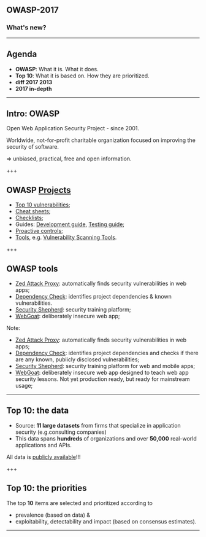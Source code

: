 ## OWASP-2017
### What's new?

---

## Agenda

* **OWASP**: What it is. What it does.  
* **Top 10**:  What it is based on. How they are prioritized.  
* **diff 2017 2013**   
* **2017 in-depth**

---

## Intro: OWASP

Open Web Application Security Project - since 2001.

Worldwide, not-for-profit charitable organization focused on improving the security of software.

=> unbiased, practical, free and open information.

+++

## OWASP [Projects](https://www.owasp.org/index.php/Category:OWASP_Project)

* [Top 10 vulnerabilities](https://www.owasp.org/index.php/Category:OWASP_Top_Ten_Project);
* [Cheat sheets](https://www.owasp.org/index.php/OWASP_Cheat_Sheet_Series);
* [Checklists](https://www.owasp.org/images/0/08/OWASP_SCP_Quick_Reference_Guide_v2.pdf);
* Guides: [Development guide](https://www.owasp.org/index.php/OWASP_Guide_Project#tab=Main), [Testing guide](https://www.owasp.org/index.php/OWASP_Testing_Project);
* [Proactive controls](https://www.owasp.org/index.php/OWASP_Proactive_Controls#tab=OWASP_Proactive_Controls_2016);
* [Tools](https://www.owasp.org/index.php/Category:OWASP_Tools_Project), e.g. [Vulnerability Scanning Tools](https://www.owasp.org/index.php/Category:Vulnerability_Scanning_Tools).

+++

## OWASP tools

* [Zed Attack Proxy](https://www.owasp.org/index.php/OWASP_Zed_Attack_Proxy_Project): automatically finds security vulnerabilities in web apps;
* [Dependency Check](https://www.owasp.org/index.php/OWASP_Dependency_Check): identifies project dependencies & known vulnerabilities.
* [Security Shepherd](https://www.owasp.org/index.php/OWASP_Security_Shepherd): security training platform;
* [WebGoat](https://www.owasp.org/index.php/Category:OWASP_WebGoat_Project): deliberately insecure web app;

Note:
* [Zed Attack Proxy](https://www.owasp.org/index.php/OWASP_Zed_Attack_Proxy_Project): automatically finds security vulnerabilities in web apps;
* [Dependency Check](https://www.owasp.org/index.php/OWASP_Dependency_Check): identifies project dependencies and checks if there are any known, publicly disclosed vulnerabilities;
* [Security Shepherd](https://www.owasp.org/index.php/OWASP_Security_Shepherd): security training platform for web and mobile apps;
* [WebGoat](https://www.owasp.org/index.php/Category:OWASP_WebGoat_Project): deliberately insecure web app designed to teach web app security lessons. Not yet production ready, but ready for mainstream usage;

---

## Top 10: the data

* Source: **11 large datasets** from firms that specialize in application security (e.g.consulting companies)  
* This data spans **hundreds** of organizations and over **50,000** real-world applications and APIs.

All data is [publicly available](https://github.com/OWASP/Top10/blob/master/2017/datacall/OWASP%20Top%2010%20-%202017%20Data%20Call-Public%20Release.xlsx?raw=true)!!!

+++ 

## Top 10: the priorities

The top **10** items are selected and prioritized according to
* prevalence (based on data) &
* exploitability, detectability and impact (based on consensus estimates).

---



